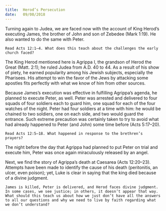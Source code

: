 ```yaml
---
title:  Herod’s Persecution
date:   09/08/2018
---
```


Turning again to Judea, we are faced now with the account of King Herod’s executing James, the brother of John and son of Zebedee (Mark 1:19). He also wanted to do the same with Peter.

`Read Acts 12:1–4. What does this teach about the challenges the early church faced?`

The King Herod mentioned here is Agrippa I, the grandson of Herod the Great (Matt. 2:1); he ruled Judea from A.D. 40 to 44. As a result of his show of piety, he earned popularity among his Jewish subjects, especially the Pharisees. His attempt to win the favor of the Jews by attacking some apostles fits perfectly with what we know of him from other sources.

Because James’s execution was effective in fulfilling Agrippa’s agenda, he planned to execute Peter, as well. Peter was arrested and delivered to four squads of four soldiers each to guard him, one squad for each of the four watches of the night. Peter had four soldiers at a time with him: he would be chained to two soldiers, one on each side, and two would guard the entrance. Such extreme precaution was certainly taken to try to avoid what had already happened to Peter (and John) some time before (Acts 5:17–20).

`Read Acts 12:5–18. What happened in response to the brethren’s prayers?`

The night before the day that Agrippa had planned to put Peter on trial and execute him, Peter was once again miraculously released by an angel. 

Next, we find the story of Agrippa’s death at Caesarea (Acts 12:20–23). Attempts have been made to identify the cause of his death (peritonitis, an ulcer, even poison); yet, Luke is clear in saying that the king died because of a divine judgment. 

`James is killed, Peter is delivered, and Herod faces divine judgment. In some cases, we see justice; in others, it doesn’t appear that way. What should this teach us about how we just don’t have all the answers to all our questions and why we need to live by faith regarding what we don’t understand?`